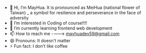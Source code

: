 - 👋 Hi, I’m MayHua. It is pronounced as MeiHua (national flower of Taiwan) _ a symbol for resilience and perseverance in the face of adversity
- 👀 I’m interested in Coding of course!!!!
- 🌱 I’m currently learning frontend web development
- 📫 How to reach me ----> mayhuadev59@gmail.com
- 😄 Pronouns: It doesn't matter
- ⚡ Fun fact: I don't like coffee


